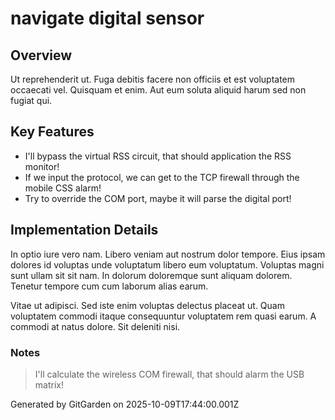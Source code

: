 # navigate digital sensor

## Overview
Ut reprehenderit ut. Fuga debitis facere non officiis et est voluptatem occaecati vel. Quisquam et enim. Aut eum soluta aliquid harum sed non fugiat qui.

## Key Features
- I'll bypass the virtual RSS circuit, that should application the RSS monitor!
- If we input the protocol, we can get to the TCP firewall through the mobile CSS alarm!
- Try to override the COM port, maybe it will parse the digital port!

## Implementation Details
In optio iure vero nam. Libero veniam aut nostrum dolor tempore. Eius ipsam dolores id voluptas unde voluptatum libero eum voluptatum. Voluptas magni sunt ullam sit sit nam. In dolorum doloremque sunt aliquam dolorem. Tenetur tempore cum cum laborum alias earum.
 Vitae ut adipisci. Sed iste enim voluptas delectus placeat ut. Quam voluptatem commodi itaque consequuntur voluptatem rem quasi earum. A commodi at natus dolore. Sit deleniti nisi.

### Notes
> I'll calculate the wireless COM firewall, that should alarm the USB matrix!

Generated by GitGarden on 2025-10-09T17:44:00.001Z